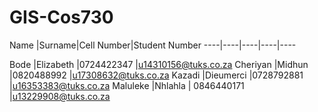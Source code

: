 # GIS-Cos730

Name  |Surname|Cell Number|Student Number
----|----|----|----|----


Bode |Elizabeth |0724422347 |u14310156@tuks.co.za
Cheriyan |Midhun |0820488992 |u17308632@tuks.co.za
Kazadi |Dieumerci |0728792881 |u16353383@tuks.co.za
Maluleke |Nhlahla | 0846440171 |u13229908@tuks.co.za
